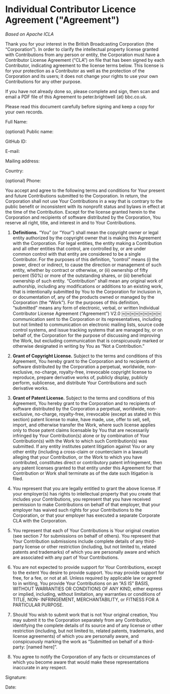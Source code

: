 # Individual Contributor Licence Agreement ("Agreement")

_Based on Apache ICLA_

Thank you for your interest in the British Broadcasting Corporation (the “Corporation”). In order to clarify the intellectual property license granted with Contributions from any person or entity, the Corporation must have a Contributor License Agreement (“CLA”) on file that has been signed by each Contributor, indicating agreement to the license terms below. This license is for your protection as a Contributor as well as the protection of the Corporation and its users; it does not change your rights to use your own Contributions for any other purpose.

If you have not already done so, please complete and sign, then scan and email a PDF file of this Agreement to peter.brightwell (at) bbc.co.uk.

Please read this document carefully before signing and keep a copy for your own records.


Full Name:

(optional) Public name:

GitHub ID:

E-mail:

Mailing address:

Country:

(optional) Phone:


You accept and agree to the following terms and conditions for Your present and future Contributions submitted to the Corporation. In return, the Corporation shall not use Your Contributions in a way that is contrary to the public benefit or inconsistent with its nonprofit status and bylaws in effect at the time of the Contribution. Except for the license granted herein to the Corporation and recipients of software distributed by the Corporation, You reserve all right, title, and interest in and to Your Contributions.

1. **Definitions.** “You” (or “Your”) shall mean the copyright owner or legal entity authorized by the copyright owner that is making this Agreement with the Corporation. For legal entities, the entity making a Contribution and all other entities that control, are controlled by, or are under common control with that entity are considered to be a single Contributor. For the purposes of this definition, “control” means (i) the power, direct or indirect, to cause the direction or management of such entity, whether by contract or otherwise, or (ii) ownership of fifty percent (50%) or more of the outstanding shares, or (iii) beneficial ownership of such entity. “Contribution” shall mean any original work of authorship, including any modifications or additions to an existing work, that is intentionally submitted by You to the Corporation for inclusion in, or documentation of, any of the products owned or managed by the Corporation (the “Work”). For the purposes of this definition, “submitted” means any form of electronic, verbal, or written Individual Contributor License Agreement (“Agreement”) V2.0 ￼￼￼￼￼￼￼￼￼ communication sent to the Corporation or its representatives, including but not limited to communication on electronic mailing lists, source code control systems, and issue tracking systems that are managed by, or on behalf of, the Corporation for the purpose of discussing and improving the Work, but excluding communication that is conspicuously marked or otherwise designated in writing by You as “Not a Contribution.”

2. **Grant of Copyright License.** Subject to the terms and conditions of this Agreement, You hereby grant to the Corporation and to recipients of software distributed by the Corporation a perpetual, worldwide, non-exclusive, no-charge, royalty-free, irrevocable copyright license to reproduce, prepare derivative works of, publicly display, publicly perform, sublicense, and distribute Your Contributions and such derivative works.

3. **Grant of Patent License.** Subject to the terms and conditions of this Agreement, You hereby grant to the Corporation and to recipients of software distributed by the Corporation a perpetual, worldwide, non-exclusive, no-charge, royalty-free, irrevocable (except as stated in this section) patent license to make, have made, use, offer to sell, sell, import, and otherwise transfer the Work, where such license applies only to those patent claims licensable by You that are necessarily infringed by Your Contribution(s) alone or by combination of Your Contribution(s) with the Work to which such Contribution(s) was submitted. If any entity institutes patent litigation against You or any other entity (including a cross-claim or counterclaim in a lawsuit) alleging that your Contribution, or the Work to which you have contributed, constitutes direct or contributory patent infringement, then any patent licenses granted to that entity under this Agreement for that Contribution or Work shall terminate as of the date such litigation is filed.

4. You represent that you are legally entitled to grant the above license. If your employer(s) has rights to intellectual property that you create that includes your Contributions, you represent that you have received permission to make Contributions on behalf of that employer, that your employer has waived such rights for your Contributions to the Corporation, or that your employer has executed a separate Corporate CLA with the Corporation.

5. You represent that each of Your Contributions is Your original creation (see section 7 for submissions on behalf of others). You represent that Your Contribution submissions include complete details of any third-party license or other restriction (including, but not limited to, related patents and trademarks) of which you are personally aware and which are associated with any part of Your Contributions.

6. You are not expected to provide support for Your Contributions, except to the extent You desire to provide support. You may provide support for free, for a fee, or not at all. Unless required by applicable law or agreed to in writing, You provide Your Contributions on an “AS IS” BASIS, WITHOUT WARRANTIES OR CONDITIONS OF ANY KIND, either express or implied, including, without limitation, any warranties or conditions of TITLE, NON- INFRINGEMENT, MERCHANTABILITY, or FITNESS FOR A PARTICULAR PURPOSE.

7. Should You wish to submit work that is not Your original creation, You may submit it to the Corporation separately from any Contribution, identifying the complete details of its source and of any license or other restriction (including, but not limited to, related patents, trademarks, and license agreements) of which you are personally aware, and conspicuously marking the work as “Submitted on behalf of a third-party: [named here]”.

8. You agree to notify the Corporation of any facts or circumstances of which you become aware that would make these representations inaccurate in any respect.



Signature:             

Date:
